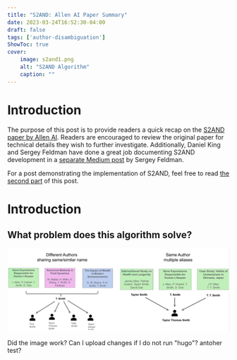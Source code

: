 ```yaml
---
title: "S2AND: Allen AI Paper Summary"
date: 2023-03-24T16:52:30-04:00
draft: false
tags: ['author-disambiguation']
ShowToc: true
cover:
    image: s2and1.png
    alt: "S2AND Algorithm"
    caption: ""
---
```


# Introduction
The purpose of this post is to provide readers a quick recap on the [S2AND paper by Allen AI](https://arxiv.org/pdf/2103.07534.pdf). Readers are encouraged to review the original paper for technical details they wish to further investigate. Additionally, Daniel King and Sergey Feldman have done a great job documenting S2AND development in a [separate Medium post](https://blog.allenai.org/s2and-an-improved-author-disambiguation-system-for-semantic-scholar-d09380da30e6) by Sergey Feldman.

For a post demonstrating the implementation of S2AND, feel free to read [the second part](https://google.com) of this post.

# Introduction
## What problem does this algorithm solve?

![Alt Text](static/s2and1.png)

Did the image work?
Can I upload changes if I do not run "hugo"?
antoher test?
